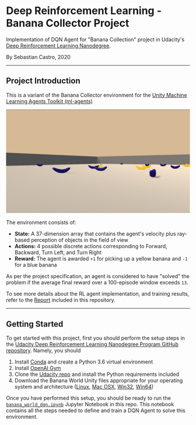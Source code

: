# Deep Reinforcement Learning - Banana Collector Project
Implementation of DQN Agent for "Banana Collection" project in Udacity's [Deep Reinforcement Learning Nanodegree](https://www.udacity.com/course/deep-reinforcement-learning-nanodegree--nd893).

By Sebastian Castro, 2020

---

## Project Introduction

This is a variant of the Banana Collector environment for the [Unity Machine Learning Agents Toolkit (ml-agents)](https://github.com/Unity-Technologies/ml-agents)

![Banana Collector Environment](media/env_image.png)

The environment consists of:
* **State:** A 37-dimension array that contains the agent's velocity plus ray-based perception of objects in the field of view
* **Actions:** 4 possible discrete actions corresponding to Forward, Backward, Turn Left, and Turn Right
* **Reward:** The agent is awarded `+1` for picking up a yellow banana and `-1` for a blue banana

As per the project specification, an agent is considered to have "solved" the problem if the average final reward over a 100-episode window exceeds `13`.

To see more details about the RL agent implementation, and training results, refer to the [Report](Report.md) included in this repository.

---

## Getting Started

To get started with this project, first you should perform the setup steps in the [Udacity Deep Reinforcement Learning Nanodegree Program GitHub repository](https://github.com/udacity/deep-reinforcement-learning). Namely, you should

1. Install [Conda](https://docs.conda.io/en/latest/) and create a Python 3.6 virtual environment
2. Install [OpenAI Gym](https://github.com/openai/gym)
3. Clone the [Udacity repo]((https://github.com/udacity/deep-reinforcement-learning)) and install the Python requirements included
4. Download the Banana World Unity files appropriate for your operating system and architecture ([Linux](https://s3-us-west-1.amazonaws.com/udacity-drlnd/P1/Banana/Banana_Linux.zip), [Mac OSX](https://s3-us-west-1.amazonaws.com/udacity-drlnd/P1/Banana/Banana.app.zip), [Win32](https://s3-us-west-1.amazonaws.com/udacity-drlnd/P1/Banana/Banana_Windows_x86.zip), [Win64](https://s3-us-west-1.amazonaws.com/udacity-drlnd/P1/Banana/Banana_Windows_x86_64.zip))

Once you have performed this setup, you should be ready to run the [`banana_world_dqn.ipynb`](banana_world.dqn.ipynb) Jupyter Notebook in this repo. This notebook contains all the steps needed to define and train a DQN Agent to solve this environment.